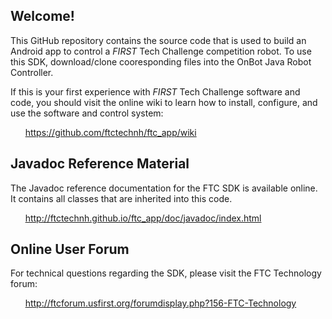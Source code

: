 ## Welcome!
This GitHub repository contains the source code that is used to build an Android app to control a *FIRST* Tech Challenge competition robot.  To use this SDK, download/clone cooresponding files into the OnBot Java Robot Controller.

If this is your first experience with *FIRST* Tech Challenge software and code, you should visit the online wiki to learn how to install, configure, and use the software and control system:

&nbsp;&nbsp;&nbsp;&nbsp;&nbsp;&nbsp;https://github.com/ftctechnh/ftc_app/wiki

## Javadoc Reference Material
The Javadoc reference documentation for the FTC SDK is available online. It contains all classes that are inherited into this code.

&nbsp;&nbsp;&nbsp;&nbsp;&nbsp;&nbsp;http://ftctechnh.github.io/ftc_app/doc/javadoc/index.html   

## Online User Forum
For technical questions regarding the SDK, please visit the FTC Technology forum:

&nbsp;&nbsp;&nbsp;&nbsp;&nbsp;&nbsp;http://ftcforum.usfirst.org/forumdisplay.php?156-FTC-Technology
